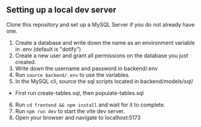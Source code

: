 ## Setting up a local dev server
Clone this repository and set up a MySQL Server if you do not already have one.

1. Create a database and write down the name as an environment variable in .env (default is "dotify")
2. Create a new user and grant all permissions on the database you just created.
3. Write down the username and password in backend/.env
4. Run `source backend/.env` to use the variables.
5. In the MySQL cli, source the sql scripts located in backend/models/sql/
  * First run create-tables.sql, then populate-tables.sql
6. Run `cd frontend && npm install` and wait for it to complete.
7. Run `npm run dev` to start the vite dev server.
8. Open your browser and navigate to localhost:5173
